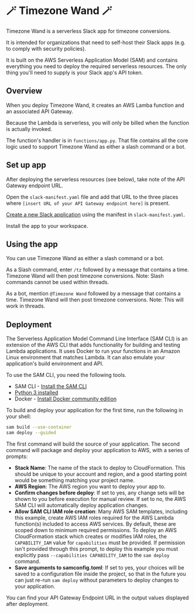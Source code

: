 # 🪄 Timezone Wand 🪄

Timezone Wand is a serverless Slack app for timezone conversions.

It is intended for organizations that need to self-host their Slack apps (e.g. to comply with security policies).

It is built on the AWS Serverless Application Model (SAM) and contains everything you need to deploy the required serverless resources.  The only thing you'll need to supply is your Slack app's API token.


## Overview

When you deploy Timezone Wand, it creates an AWS Lamba function and an associated API Gateway.

Because the Lambda is serverless, you will only be billed when the function is actually invoked.

The function's handler is in `functions/app.py`.  That file contains all the core logic used to support Timezone Wand as either a slash command or a bot.


## Set up app

After deploying the serverless resources (see below), take note of the API Gateway endpoint URL.

Open the `slack-manifest.yaml` file and add that URL to the three places where `[insert URL of your API Gateway endpoint here]` is present.

[Create a new Slack application](https://api.slack.com/apps) using the manifest in `slack-manifest.yaml`.

Install the app to your workspace.


## Using the app

You can use Timezone Wand as either a slash command or a bot.

As a Slash command, enter `/tz` followed by a message that contains a time.  Timezone Wand will then post timezone conversions.  Note: Slash commands cannot be used within threads.

As a bot, mention `@Timezone Wand` followed by a message that contains a time.  Timezone Wand will then post timezone conversions.  Note: This will work in threads.


## Deployment

The Serverless Application Model Command Line Interface (SAM CLI) is an extension of the AWS CLI that adds functionality for building and testing Lambda applications. It uses Docker to run your functions in an Amazon Linux environment that matches Lambda. It can also emulate your application's build environment and API.

To use the SAM CLI, you need the following tools.

* SAM CLI - [Install the SAM CLI](https://docs.aws.amazon.com/serverless-application-model/latest/developerguide/serverless-sam-cli-install.html)
* [Python 3 installed](https://www.python.org/downloads/)
* Docker - [Install Docker community edition](https://hub.docker.com/search/?type=edition&offering=community)

To build and deploy your application for the first time, run the following in your shell:

```bash
sam build --use-container
sam deploy --guided
```

The first command will build the source of your application. The second command will package and deploy your application to AWS, with a series of prompts:

* **Stack Name**: The name of the stack to deploy to CloudFormation. This should be unique to your account and region, and a good starting point would be something matching your project name.
* **AWS Region**: The AWS region you want to deploy your app to.
* **Confirm changes before deploy**: If set to yes, any change sets will be shown to you before execution for manual review. If set to no, the AWS SAM CLI will automatically deploy application changes.
* **Allow SAM CLI IAM role creation**: Many AWS SAM templates, including this example, create AWS IAM roles required for the AWS Lambda function(s) included to access AWS services. By default, these are scoped down to minimum required permissions. To deploy an AWS CloudFormation stack which creates or modifies IAM roles, the `CAPABILITY_IAM` value for `capabilities` must be provided. If permission isn't provided through this prompt, to deploy this example you must explicitly pass `--capabilities CAPABILITY_IAM` to the `sam deploy` command.
* **Save arguments to samconfig.toml**: If set to yes, your choices will be saved to a configuration file inside the project, so that in the future you can just re-run `sam deploy` without parameters to deploy changes to your application.

You can find your API Gateway Endpoint URL in the output values displayed after deployment.
